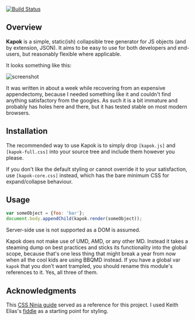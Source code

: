 [![Build Status](https://travis-ci.org/Cheezmeister/kapok.svg?branch=master)](https://travis-ci.org/Cheezmeister/kapok)

Overview
--------

**Kapok** is a simple, static(ish) collapsible tree generator for JS objects (and by extension, JSON). It aims to be easy to use for both developers and end-users, but reasonably flexible where applicable.

It looks something like this:

![screenshot](https://camo.githubusercontent.com/f9eb362e14f9c1cbf2d4a04c00fb735fdaafaa70/687474703a2f2f692e696d6775722e636f6d2f6548716c5578662e706e67)

It was written in about a week while recovering from an expensive appendectomy, because I needed something like it and couldn't find anything satisfactory from the googles. As such it is a bit immature and probably has holes here and there, but it has tested stable on most modern browsers.


Installation
------------

The recommended way to use Kapok is to simply drop `[kapok.js]` and `[kapok-full.css]` into your source tree and include them however you please.

If you don't like the default styling or cannot override it to your satisfaction, use `[kapok-core.css]` instead, which has the bare minimum CSS for expand/collapse behaviour.

[kapok.js]: https://github.com/Cheezmeister/kapok/releases/download/v0.0.2-alpha/kapok.js
[kapok-full.css]: https://github.com/Cheezmeister/kapok/releases/download/v0.0.2-alpha/kapok-full.css
[kapok-core.css]: https://github.com/Cheezmeister/kapok/releases/download/v0.0.2-alpha/kapok-core.css

Usage
-----

```js
var someObject = {foo: 'bar'};
document.body.appendChild(kapok.render(someObject));
```

Server-side use is not supported as a DOM is assumed.

Kapok does not make use of UMD, AMD, or any other MD. Instead it takes a steaming dump on best practices and sticks its functionality into the global scope, because that's one less thing that might break a year from now when all the cool kids are using BBQMD instead. If you have a global var `kapok` that you don't want trampled, you should rename this module's references to it. Yes, all three of them.




Acknowledgments
---------------

This [CSS Ninja guide](http://www.thecssninja.com/css/css-tree-menu) served as a reference for this project. I used Keith Elias's [fiddle](http://jsfiddle.net/Friar_Broccoli/6LKc6/) as a starting point for styling.
